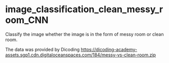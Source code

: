 # image_classification_clean_messy_room_CNN
Classify the image whether the image is in the form of messy room or clean room.

The data was provided by Dicoding https://dicoding-academy-assets.sgp1.cdn.digitaloceanspaces.com/184/messy-vs-clean-room.zip 
